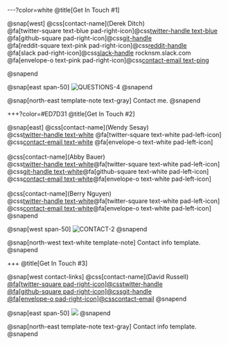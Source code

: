 ---?color=white
@title[Get In Touch #1]

@snap[west]
@css[contact-name](Derek Ditch)<br>
@fa[twitter-square text-blue pad-right-icon]@css[twitter-handle text-blue](@dcode)<br>
@fa[github-square pad-right-icon]@css[git-handle](dcode)<br>
@fa[reddit-square text-pink pad-right-icon]@css[reddit-handle](dcode)<br>
@fa[slack pad-right-icon]@css[slack-handle](@dcode) rocknsm.slack.com <br>
@fa[envelope-o text-pink pad-right-icon]@css[contact-email text-ping](derek@rocknsm.io)

@snapend

@snap[east span-50]
![QUESTIONS-4](template/img/questions-4.png)
@snapend

@snap[north-east template-note text-gray]
Contact me.
@snapend


+++?color=#ED7D31
@title[Get In Touch #2]

@snap[east]
@css[contact-name](Wendy Sesay)<br>
@css[twitter-handle text-white](@wendy)
@fa[twitter-square text-white pad-left-icon]<br>
@css[contact-email text-white](wendy@gmail.com)
@fa[envelope-o text-white pad-left-icon]<br>
<br>
@css[contact-name](Abby Bauer)<br>
@css[twitter-handle text-white](@abbycode)@fa[twitter-square text-white pad-left-icon]<br>
@css[git-handle text-white](abbycode)@fa[github-square text-white pad-left-icon]<br>
@css[contact-email text-white](abcode@hotmail.com)@fa[envelope-o text-white pad-left-icon]<br>
<br>
@css[contact-name](Berry Nguyen)<br>
@css[twitter-handle text-white](@BerryNgu)@fa[twitter-square text-white pad-left-icon]<br>
@css[contact-email text-white](B.Nguyen@gmail.com)@fa[envelope-o text-white pad-left-icon]<br>
@snapend

@snap[west span-50]
![CONTACT-2](template/img/contact-2.png)
@snapend

@snap[north-west text-white template-note]
Contact info template.
@snapend


+++
@title[Get In Touch #3]

@snap[west contact-links]
@css[contact-name](David Russell)<br>
<a href="https://twitter.com/gitpitch">
@fa[twitter-square pad-right-icon]@css[twitter-handle](@gitpitch)
</a><br>
<a href="https://github.com/gitpitch/gitpitch">
@fa[github-square pad-right-icon]@css[git-handle](gitpitch)
</a><br>
<a href="mailto: david@gitpitch.com">
@fa[envelope-o pad-right-icon]@css[contact-email](david@gitpitch.com)
</a>
@snapend

@snap[east span-50]
![](template/img/contact-1.png)
@snapend

@snap[north-east template-note text-gray]
Contact info template.
@snapend
